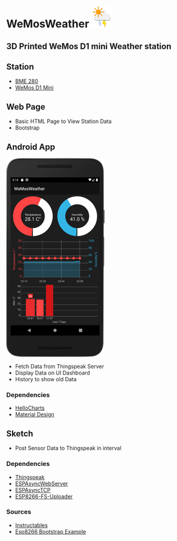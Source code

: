 # WeMosWeather <img src="/assets/logo.png" height="56"> 
## 3D Printed WeMos D1 mini Weather station
## Station
* [BME 280](https://de.aliexpress.com/item/32801639254.html?src=google&src=google&albch=shopping&acnt=494-037-6276&isdl=y&slnk=&plac=&mtctp=&albbt=Gploogle_7_shopping&aff_atform=google&aff_short_key=UneMJZVf&&albagn=888888&albcp=1705854617&albag=67310370915&trgt=743612850714&crea=de32801639254&netw=u&device=c&albpg=743612850714&albpd=de32801639254&gclid=EAIaIQobChMIqMSEpN7e6gIVkLt3Ch35YAZTEAQYASABEgLxBfD_BwE&gclsrc=aw.ds)
* [WeMos D1 Mini](https://docs.wemos.cc/en/latest/d1/d1_mini.html)

## Web Page
* Basic HTML Page to View Station Data
* Bootstrap

## Android App

<img src="/assets/dashboard.png" width="260">

* Fetch Data from Thingspeak Server
* Display Data on UI Dashboard
* History to show old Data

### Dependencies
* [HelloCharts](https://github.com/lecho/hellocharts-android)
* [Material Design](https://material.io/components)

## Sketch
* Post Sensor Data to Thingspeak in interval

### Dependencies
* [Thingspeak](https://thingspeak.com/)
* [ESPAsyncWebServer](https://github.com/me-no-dev/ESPAsyncWebServer)
* [ESPAsyncTCP](https://github.com/me-no-dev/ESPAsyncTCP)
* [ESP8266-FS-Uploader](https://randomnerdtutorials.com/install-esp8266-filesystem-uploader-arduino-ide/)

### Sources
* [Instructables](https://www.instructables.com/id/Solar-Powered-WiFi-Weather-Station/)
* [Esp8266 Bootstrap Example](https://diyprojects.io/bootstrap-create-beautiful-web-interface-projects-esp8266/#.XxcEGJ4zaUk)

